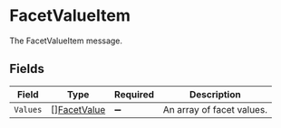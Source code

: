 # FacetValueItem

 The FacetValueItem message.



## Fields

| Field                                             | Type                                              | Required                                          | Description                                       |
| ------------------------------------------------- | ------------------------------------------------- | ------------------------------------------------- | ------------------------------------------------- |
| `Values`                                          | [][FacetValue](../../models/shared/facetvalue.md) | :heavy_minus_sign:                                |  An array of facet values.<br/>                   |
